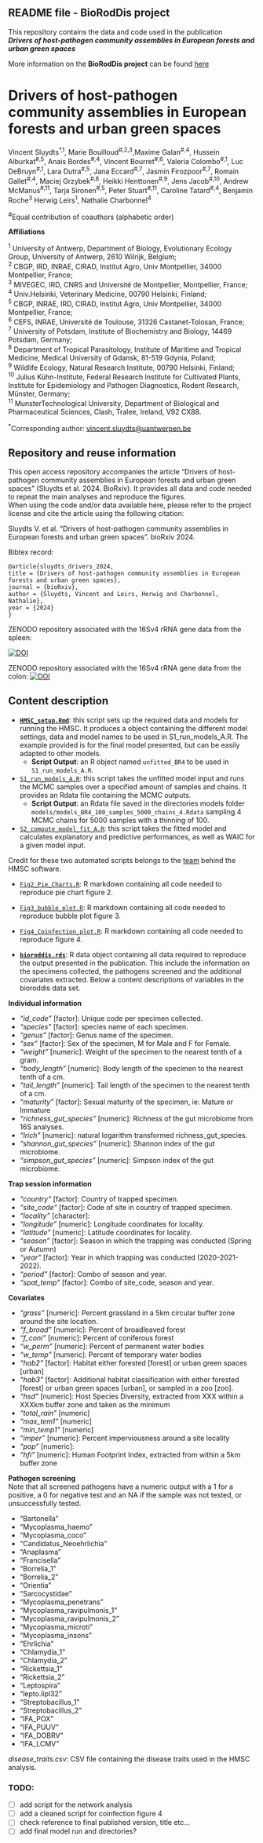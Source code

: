 ## README file - BioRodDis project

This repository contains the data and code used in the publication  
**<i>Drivers of host-pathogen community assemblies in European forests
and urban green spaces</i>**

More information on the **BioRodDis project** can be found
[here](https://biodiversa-bioroddis.hub.inrae.fr/bioroddis-project)

# Drivers of host-pathogen community assemblies in European forests and urban green spaces

Vincent Sluydts<sup>\*,1</sup>, Marie Bouilloud<sup>\#,2,3</sup>,Maxime
Galan<sup>\#,4</sup>, Hussein Alburkat<sup>\#,5</sup>, Anais
Bordes<sup>\#,4</sup>, Vincent Bourret<sup>\#,6</sup>, Valeria
Colombo<sup>\#,1</sup>, Luc DeBruyn<sup>\#,1</sup>, Lara
Dutra<sup>\#,5</sup>, Jana Eccard<sup>\#,7</sup>, Jasmin
Firozpoor<sup>\#,7</sup>, Romain Gallet<sup>\#,4</sup>, Maciej
Grzybek<sup>\#,8</sup>, Heikki Henttonen<sup>\#,9</sup>, Jens
Jacob<sup>\#,10</sup>, Andrew McManus<sup>\#,11</sup>, Tarja
Sironen<sup>\#,5</sup>, Peter Stuart<sup>\#,11</sup>, Caroline
Tatard<sup>\#,4</sup>, Benjamin Roche<sup>3</sup> Herwig
Leirs<sup>1</sup>, Nathalie Charbonnel<sup>4</sup>

<sup>\#</sup>Equal contribution of coauthors (alphabetic order)

<b>Affiliations</b>

<sup>1</sup> University of Antwerp, Department of Biology, Evolutionary
Ecology Group, University of Antwerp, 2610 Wilrijk, Belgium;  
<sup>2</sup> CBGP, IRD, INRAE, CIRAD, Institut Agro, Univ Montpellier,
34000 Montpellier, France;  
<sup>3</sup> MIVEGEC, IRD, CNRS and Université de Montpellier,
Montpellier, France;  
<sup>4</sup> Univ.Helsinki, Veterinary Medicine, 00790 Helsinki,
Finland;  
<sup>5</sup> CBGP, INRAE, IRD, CIRAD, Institut Agro, Univ Montpellier,
34000 Montpellier, France;  
<sup>6</sup> CEFS, INRAE, Université de Toulouse, 31326
Castanet-Tolosan, France;  
<sup>7</sup> University of Potsdam, Institute of Biochemistry and
Biology, 14469 Potsdam, Germany;  
<sup>8</sup> Department of Tropical Parasitology, Institute of Maritime
and Tropical Medicine, Medical University of Gdansk, 81-519 Gdynia,
Poland;  
<sup>9</sup> Wildlife Ecology, Natural Research Institute, 00790
Helsinki, Finland;  
<sup>10</sup> Julius Kühn-Institute, Federal Research Institute for
Cultivated Plants, Institute for Epidemiology and Pathogen Diagnostics,
Rodent Research, Münster, Germany;  
<sup>11</sup> MunsterTechnological University, Department of Biological
and Pharmaceutical Sciences, Clash, Tralee, Ireland, V92 CX88.

<sup>\*</sup>Corresponding author: <vincent.sluydts@uantwerpen.be>

## Repository and reuse information

This open access repository accompanies the article “Drivers of
host-pathogen community assemblies in European forests and urban green
spaces” (Sluydts et al. 2024. BioRxiv). It provides all data and code
needed to repeat the main analyses and reproduce the figures.  
When using the code and/or data available here, please refer to the
project license and cite the article using the following citation:

Sluydts V. et al. “Drivers of host-pathogen community assemblies in
European forests and urban green spaces”. bioRxiv 2024.

Bibtex record:

    @article{sluydts_drivers_2024,
    title = {Drivers of host-pathogen community assemblies in European forests and urban green spaces}, 
    journal = {bioRxiv},
    author = {Sluydts, Vincent and Leirs, Herwig and Charbonnel, Nathalie}, 
    year = {2024}   
    }

ZENODO repository associated with the 16Sv4 rRNA gene data from the
spleen:

[![DOI](https://zenodo.org/badge/DOI/10.5281/zenodo.12518286.svg)](https://doi.org/10.5281/zenodo.12518286)

ZENODO repository associated with the 16Sv4 rRNA gene data from the
colon:
[![DOI](https://zenodo.org/badge/DOI/10.5281/zenodo.12527197.svg)](https://doi.org/10.5281/zenodo.12527197)

## Content description

- **[`HMSC_setup.Rmd`](HMSC_setup.Rmd)**: this script sets up the
  required data and models for running the HMSC. It produces a object
  containing the different model settings, data and model names to be
  used in S1_run_models_A.R. The example provided is for the final model
  presented, but can be easily adapted to other models.
  - **Script Output**: an R object named `unfitted_BR4` to be used in
    `S1_run_models_A.R`.
- [`S1_run_models_A.R`](S1_run_models_A.R): this script takes the
  unfitted model input and runs the MCMC samples over a specified amount
  of samples and chains. It provides an Rdata file containing the MCMC
  outputs.
  - **Script Output**: an Rdata file saved in the directories models
    folder `models/models_BR4_100_samples_5000_chains_4.Rdata` sampling
    4 MCMC chains for 5000 samples with a thinning of 100.
- [`S2_compute_model_fit_A.R`](S2_compute_model_fit_A.R): this script
  takes the fitted model and calculates explanatory and predictive
  performances, as well as WAIC for a given model input.

Credit for these two automated scripts belongs to the
[team](https://www.helsinki.fi/en/researchgroups/statistical-ecology/software/hmsc)
behind the HMSC software.

- [`Fig2_Pie_Charts.R`](Fig2_Pie_Charts.R): R markdown containing all
  code needed to reproduce pie chart figure 2.  

- [`Fig3_bubble_plot.R`](Fig3_bubble_plot.R): R markdown containing all
  code needed to reproduce bubble plot figure 3.

- [`Fig4_Coinfection_plot.R`](Fig4_Coinfection_plot.R): R markdown
  containing all code needed to reproduce figure 4.

- **[`bioroddis.rds`](bioroddis.rds)**: R data object containing all
  data required to reproduce the output presented in the publication.
  This include the information on the specimens collected, the pathogens
  screened and the additional covariates extracted. Below a content
  descriptions of variables in the bioroddis data set.

**Individual information**  
- <i>“id_code”</i> \[factor\]: Unique code per specimen collected.  
- <i>“species”</i> \[factor\]: species name of each specimen.  
- <i>“genus”</i> \[factor\]: Genus name of the specimen.  
- <i>“sex”</i> \[factor\]: Sex of the specimen, M for Male and F for
Female.  
- <i>“weight”</i> \[numeric\]: Weight of the specimen to the nearest
tenth of a gram.  
- <i>“body_length”</i> \[numeric\]: Body length of the specimen to the
nearest tenth of a cm.  
- <i>“tail_length”</i> \[numeric\]: Tail length of the specimen to the
nearest tenth of a cm.  
- <i>“maturity”</i> \[factor\]: Sexual maturity of the specimen, ie:
Mature or Immature  
- <i>“richness_gut_species”</i> \[numeric\]: Richness of the gut
microbiome from 16S analyses.  
- <i>“lrich”</i> \[numeric\]: natural logarithm transformed
richness_gut_species.  
- <i>“shannon_gut_species”</i> \[numeric\]: Shannon index of the gut
microbiome.  
- <i>“simpson_gut_species”</i> \[numeric\]: Simpson index of the gut
microbiome.

**Trap session information**  
- <i>“country”</i> \[factor\]: Country of trapped specimen.  
- <i>“site_code”</i> \[factor\]: Code of site in country of trapped
specimen.  
- <i>“locality”</i> \[character\]:  
- <i>“longitude”</i> \[numeric\]: Longitude coordinates for locality.  
- <i>“latitude”</i> \[numeric\]: Latitude coordinates for locality.  
- <i>“season”</i> \[factor\]: Season in which the trapping was conducted
(Spring or Autumn)  
- <i>“year”</i> \[factor\]: Year in which trapping was conducted
(2020-2021-2022).  
- <i>“period”</i> \[factor\]: Combo of season and year.  
- <i>“spat_temp”</i> \[factor\]: Combo of site_code, season and year.

**Covariates**

- <i>“grass”</i> \[numeric\]: Percent grassland in a 5km circular buffer
  zone around the site location.  
- <i>“f_broad”</i> \[numeric\]: Percent of broadleaved forest  
- <i>“f_coni”</i> \[numeric\]: Percent of coniferous forest  
- <i>“w_perm”</i> \[numeric\]: Percent of permanent water bodies  
- <i>“w_temp”</i> \[numeric\]: Percent of temporary water bodies
- <i>“hab2”</i> \[factor\]: Habitat either forested \[forest\] or urban
  green spaces \[urban\]
- <i>“hab3”</i> \[factor\]: Additional habitat classification with
  either forested \[forest\] or urban green spaces \[urban\], or sampled
  in a zoo \[zoo\].
- <i>“hsd”</i> \[numeric\]: Host Species Diversity, extracted from XXX
  within a XXXkm buffer zone and taken as the minimum  
- <i>“total_rain”</i> \[numeric\]
- <i>“max_tem1”</i> \[numeric\]
- <i>“min_temp1”</i> \[numeric\]
- <i>“imper”</i> \[numeric\]: Percent imperviousness around a site
  locality
- <i>“pop”</i> \[numeric\]:
- <i>“hfi”</i> \[numeric\]: Human Footprint Index, extracted from within
  a 5km buffer zone

**Pathogen screening**  
Note that all screened pathogens have a numeric output with a 1 for a
positive, a 0 for negative test and an NA if the sample was not tested,
or unsuccessfully tested.  
- “Bartonella”  
- “Mycoplasma_haemo”  
- “Mycoplasma_coco”  
- “Candidatus_Neoehrlichia”  
- “Anaplasma”  
- “Francisella”  
- “Borrelia_1”  
- “Borrelia_2”  
- “Orientia”  
- “Sarcocystidae”  
- “Mycoplasma_penetrans”  
- “Mycoplasma_ravipulmonis_1”  
- “Mycoplasma_ravipulmonis_2”  
- “Mycoplasma_microti”  
- “Mycoplasma_insons”  
- “Ehrlichia”  
- “Chlamydia_1”  
- “Chlamydia_2”  
- “Rickettsia_1”  
- “Rickettsia_2”  
- “Leptospira”  
- “lepto.lipl32”  
- “Streptobacillus_1”  
- “Streptobacillus_2”  
- “IFA_POX”  
- “IFA_PUUV”  
- “IFA_DOBRV”  
- “IFA_LCMV”

<i>disease_traits.csv</i>: CSV file containing the disease traits used
in the HMSC analysis.

### TODO:

- [ ] add script for the network analysis
- [ ] add a cleaned script for coinfection figure 4
- [ ] check reference to final published version, title etc…
- [ ] add final model run and directories?
